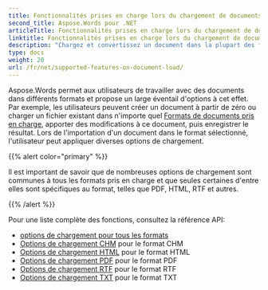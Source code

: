 ```yaml
---
title: Fonctionnalités prises en charge lors du chargement de documents
second_title: Aspose.Words pour .NET
articleTitle: Fonctionnalités prises en charge lors du chargement de documents
linktitle: Fonctionnalités prises en charge lors du chargement de documents
description: "Chargez et convertissez un document dans la plupart des formats populaires et prend en charge de nombreuses fonctionnalités Microsoft Word à l'aide de C#."
type: docs
weight: 20
url: /fr/net/supported-features-on-document-load/
---
```


Aspose.Words permet aux utilisateurs de travailler avec des documents dans différents formats et propose un large éventail d'options à cet effet. Par exemple, les utilisateurs peuvent créer un document à partir de zéro ou charger un fichier existant dans n'importe quel [Formats de documents pris en charge](/words/fr/net/supported-document-formats/), apporter des modifications à ce document, puis enregistrer le résultat. Lors de l'importation d'un document dans le format sélectionné, l'utilisateur peut appliquer diverses options de chargement.

{{% alert color="primary" %}}

Il est important de savoir que de nombreuses options de chargement sont communes à tous les formats pris en charge et que seules certaines d'entre elles sont spécifiques au format, telles que PDF, HTML, RTF et autres.

{{% /alert %}}

Pour une liste complète des fonctions, consultez la référence API:

- [options de chargement pour tous les formats](https://reference.aspose.com/words/fr/net/aspose.words.loading/loadoptions/)
- [Options de chargement CHM](https://reference.aspose.com/words/fr/net/aspose.words.loading/chmloadoptions/) pour le format CHM
- [Options de chargement HTML](https://reference.aspose.com/words/fr/net/aspose.words.loading/htmlloadoptions/) pour le format HTML
- [Options de chargement PDF](https://reference.aspose.com/words/fr/net/aspose.words.loading/pdfloadoptions/) pour le format PDF
- [Options de chargement RTF](https://reference.aspose.com/words/fr/net/aspose.words.loading/rtfloadoptions/) pour le format RTF
- [Options de chargement TXT](https://reference.aspose.com/words/fr/net/aspose.words.loading/txtloadoptions/) pour le format TXT
